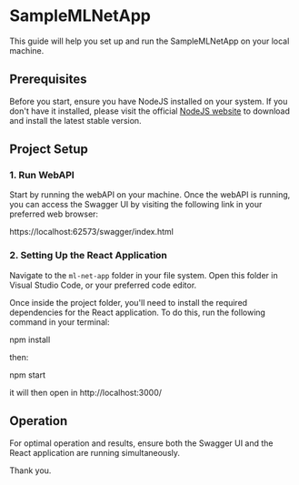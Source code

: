 # SampleMLNetApp

This guide will help you set up and run the SampleMLNetApp on your local machine.

## Prerequisites
Before you start, ensure you have NodeJS installed on your system. If you don't have it installed, please visit the official [NodeJS website](https://nodejs.org/en/download/) to download and install the latest stable version.

## Project Setup

### 1. Run WebAPI

Start by running the webAPI on your machine. Once the webAPI is running, you can access the Swagger UI by visiting the following link in your preferred web browser:

https://localhost:62573/swagger/index.html


### 2. Setting Up the React Application

Navigate to the `ml-net-app` folder in your file system. Open this folder in Visual Studio Code, or your preferred code editor.

Once inside the project folder, you'll need to install the required dependencies for the React application. To do this, run the following command in your terminal:

npm install

then:

npm start

it will then open in http://localhost:3000/

## Operation

For optimal operation and results, ensure both the Swagger UI and the React application are running simultaneously.

Thank you.

